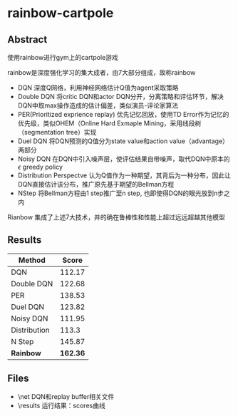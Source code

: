 # rainbow-cartpole

## Abstract

使用rainbow进行gym上的cartpole游戏

rainbow是深度强化学习的集大成者，由7大部分组成，故称rainbow
* DQN 深度Q网络，利用神经网络估计Q值为agent采取策略
* Double DQN 将critic DQN和actor DQN分开，分离策略和评估环节，解决DQN中取max操作造成的估计偏差，类似演员-评论家算法
* PER(Prioritized exprience replay) 优先记忆回放，使用TD Error作为记忆的优先级，类似OHEM（Online Hard Exmaple Mining，采用线段树（segmentation tree）实现
* Duel DQN 将DQN预测的Q值分为state value和action value（advantage）两部分
* Noisy DQN 在DQN中引入噪声层，使评估结果自带噪声，取代DQN中原本的$\epsilon$ greedy policy
* Distribution Perspectve 认为Q值作为一种期望，其背后为一种分布，因此让DQN直接估计该分布，推广原先基于期望的Bellman方程
* NStep 将Bellman方程由1 step推广至n step, 也即使得DQN的眼光放到n步之内

Rianbow 集成了上述7大技术，并的确在鲁棒性和性能上超过远远超越其他模型

## Results

| Method | Score |
| --- | --- |
|DQN|112.17|
|Double DQN|122.68|
|PER|138.53|
|Duel DQN|123.82|
|Noisy DQN|111.95|
|Distribution|113.3|
|N Step|145.87|
|**Rainbow**|**162.36**|

## Files

* \net DQN和replay buffer相关文件
* \results 运行结果：scores曲线
